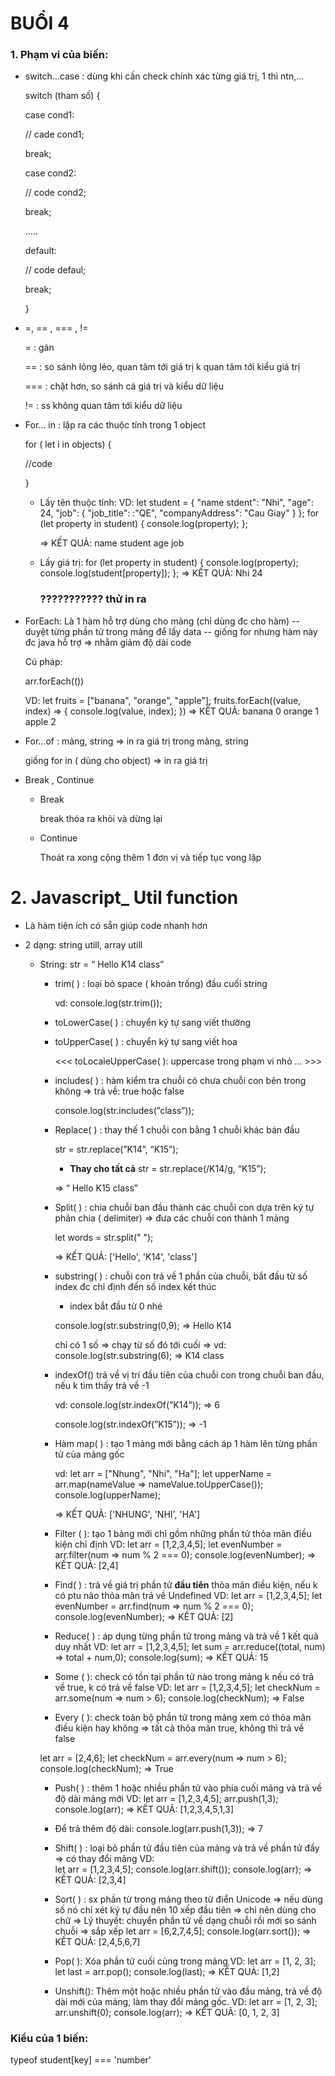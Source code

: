 # BUỔI 4

### 1. Phạm vi của biến: 

- switch…case : dùng khi cần check chính xác từng giá trị, 1 thì ntn,…
    
    switch (tham số) {
    
    case cond1:
    
    // cade cond1;
    
    break;
    
    case cond2:
    
    // code cond2;
    
    break;
    
    …..
    
    default:
    
    // code defaul;
    
    break;
    
    }
    
- =, == , === , !=
    
    = :  gán
    
    == :  so sánh lỏng lẻo, quan tâm tới giá trị k quan tâm tới kiểu giá trị
    
    === : chặt hơn, so sánh cả giá trị và kiểu dữ liệu
    
     != : ss không quan tâm tới kiểu dữ liệu
    
- For… in : lập ra các thuộc tính trong 1 object
    
    for ( let i in objects) {
    
    //code
    
    }
    
    - Lấy tên thuộc tính:
        VD:
        let student = {
            "name stdent": "Nhi",
            "age": 24,
            "job": {
                "job_title": :"QE",
                "companyAddress": "Cau Giay"
            }
        };
        for (let property in student) {
            console.log(property);
        };


        => KẾT QUẢ: 
        name student
        age
        job
    
    - Lấy giá trị:
        for (let property in student) {
            console.log(property);
            console.log(student[property]);
        };
        => KẾT QUẢ:
        Nhi
        24
        ### ??????????? thử in ra


- ForEach: Là 1 hàm hỗ trợ dùng cho mảng (chỉ dùng đc cho hàm) -- duyệt từng phần tử trong mảng để lấy data -- giống for nhưng hàm này đc java hỗ trợ ⇒ nhằm giảm độ dài code
    
    Cú pháp:
    
    arr.forEach(())
    
    VD:
    let fruits = ["banana", "orange", "apple"];
    fruits.forEach((value, index) => {
        console.log(value, index);
    })
    => KẾT QUẢ:
    banana 0
    orange 1
    apple 2
    

- For…of : mảng, string ⇒ in ra giá trị trong mảng, string
    
    giống for in ( dùng cho object) ⇒ in ra giá trị 
    
- Break , Continue
    - Break
        
        break thóa ra khỏi và dừng lại
        
    - Continue
        
        Thoát ra xong cộng thêm 1 đơn vị và tiếp tục vong lặp
        
# 2. Javascript_ Util function

- Là hàm tiện ích có sẵn giúp code nhanh hơn

- 2 dạng: string utill, array utill
    - String: str = “      Hello K14 class”
        - trim( ) : loại bỏ space ( khoản trống) đầu cuối string
            
            vd: console.log(str.trim()); 
            
        - toLowerCase( ) : chuyển ký tự sang viết thường
            
            
        - toUpperCase( ) : chuyển ký tự sang viết hoa
            
            <<< toLocaleUpperCase( ): uppercase trong phạm vi nhỏ … >>>
            
        - includes( ) : hàm kiểm tra chuỗi có chưa chuỗi con bên trong không ⇒ trả về: true hoặc false
            
            console.log(str.includes(”class”));
            
        
        - Replace( ) : thay thế 1 chuỗi con bằng 1 chuỗi khác bán đầu
            
            str = str.replace(”K14”, “K15”);

            - **Thay cho tất cả**
            str = str.replace(/K14/g, “K15”);
            
            ⇒ “ Hello K15 class”
            
        - Split( ) : chia chuỗi ban đầu thành các chuỗi con dựa trên ký tự phân chia ( delimiter) ⇒ đưa các chuỗi con thành 1 mảng
            
            let words = str.split(" ");
            
            ⇒ KẾT QUẢ: ['Hello', 'K14', 'class']
            
        - substring( ) : chuỗi con trả về 1 phần của chuỗi, bắt đầu từ số index đc chỉ định đến số index kết thúc
            - index bắt đầu từ 0 nhé
            
            console.log(str.substring(0,9);  ⇒ Hello K14
            
            chỉ có 1 số ⇒ chạy từ số đó tới cuối ⇒ vd: console.log(str.substring(6); ⇒ K14 class
            
        - indexOf() trả về vị trí đầu tiên của chuỗi con trong chuỗi ban đầu, nếu k tìm thấy trả về -1
            
            vd: console.log(str.indexOf(”K14”));  ⇒ 6
            
             console.log(str.indexOf(”K15”));  ⇒ -1 
            
        - Hàm map( ) : tạo 1 mảng mới bằng cách áp 1 hàm lên từng phần tử của mảng gốc
            
            vd: 
            let arr = ["Nhung", "Nhi", "Ha"];
            let upperName = arr.map(nameValue => nameValue.toUpperCase());
            console.log(upperName);
            
            => KẾT QUẢ: ['NHUNG', 'NHI', 'HA']
            
        - Filter ( ): tạo 1 bảng mới chỉ gồm những phần tử thỏa mãn điều kiện chỉ định
            VD:
            let arr = [1,2,3,4,5];
            let evenNumber = arr.filter(num => num % 2 === 0);
            console.log(evenNumber);
            => KẾT QUẢ: [2,4]
            
        - Find( ) : trả về giá trị phần tử **đầu tiên** thỏa mãn điều kiện, nếu k có ptu nào thỏa mãn trả về Undefined
        VD:
        let arr = [1,2,3,4,5];
        let evenNumber = arr.find(num => num % 2 === 0);
        console.log(evenNumber);
        => KẾT QUẢ: [2]
        
        - Reduce( ) : áp dụng từng phần tử trong mảng và trả về 1 kết quả duy nhất
        VD:
        let arr = [1,2,3,4,5];
        let sum = arr.reduce((total, num) => total + num,0);
        console.log(sum); 
        => KẾT QUẢ: 15

        - Some ( ): check có tồn tại phần tử nào trong mảng k nếu có trả về true, k có trả về false
        VD:
        let arr = [1,2,3,4,5];
        let checkNum = arr.some(num => num > 6);
        console.log(checkNum);
        => False

        - Every ( ): check toàn bộ phần tử trong mảng xem có thỏa mãn điều kiện hay không ⇒ tất cả thỏa mãn true, không thì trả về false
        
        let arr = [2,4,6];
        let checkNum = arr.every(num => num > 6);
        console.log(checkNum);
        => True
        
        - Push( ) : thêm 1 hoặc nhiều phần tử vào phía cuối mảng và trả về độ dài mảng mới
        VD:
        let arr = [1,2,3,4,5];
        arr.push(1,3);
        console.log(arr);
        => KẾT QUẢ: [1,2,3,4,5,1,3]
        
        - Để trả thêm độ dài:
        console.log(arr.push(1,3));
        => 7
        
        - Shift( ) : loại bỏ phần tử đầu tiên của mảng và trả về phần tử đấy ⇒ có thay đổi mảng
        VD:   
        let arr = [1,2,3,4,5];
        console.log(arr.shift());
        console.log(arr);
        => KẾT QUẢ: [2,3,4]
            
        - Sort( ) : sx phần từ trong mảng theo từ điển Unicode ⇒ nếu dùng số nó chỉ xét ký tự đầu nên 10 xếp đầu tiên ⇒ chỉ nên dùng cho chữ ⇒ Lý thuyết: chuyển phần tử về dạng chuỗi rồi mới so sánh chuỗi ⇒ sắp xếp
        let arr = [6,2,7,4,5];
        console.log(arr.sort());
        => KẾT QUẢ: [2,4,5,6,7]

        - Pop( ): Xóa phần tử cuối cùng trong mảng
        VD:
        let arr = [1, 2, 3];
        let last = arr.pop();
        console.log(last);
        => KẾT QUẢ: [1,2]

        - Unshift(): Thêm một hoặc nhiều phần tử vào đầu mảng, trả về độ dài mới của mảng, làm thay đổi mảng gốc.
        VD:
        let arr = [1, 2, 3];
        arr.unshift(0); 
        console.log(arr);
        => KẾT QUẢ: [0, 1, 2, 3]

### Kiểu của 1 biến: 
typeof student[key] === 'number'
